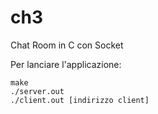 # ch3
Chat Room in C con Socket

Per lanciare l'applicazione:
```
make 
./server.out 
./client.out [indirizzo client]
```

